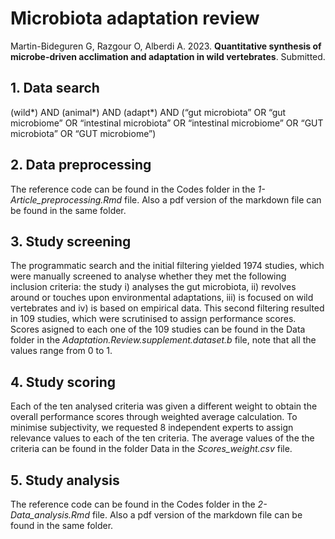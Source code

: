 # Microbiota adaptation review

Martin-Bideguren G, Razgour O, Alberdi A. 2023. **Quantitative synthesis of microbe-driven acclimation and adaptation in wild vertebrates**. Submitted.

## 1. Data search
(wild*) AND (animal*) AND (adapt*) AND (“gut microbiota” OR “gut microbiome” OR “intestinal microbiota” OR “intestinal microbiome” OR “GUT microbiota” OR “GUT microbiome”)

## 2. Data preprocessing
The reference code can be found in the Codes folder in the *1-Article_preprocessing.Rmd* file. Also a pdf version of the markdown file can be found in the same folder.

## 3. Study screening
The programmatic search and the initial filtering yielded 1974 studies, which were manually screened to analyse whether they met the following inclusion criteria: the study i) analyses the gut microbiota, ii) revolves around or touches upon environmental adaptations, iii) is focused on wild vertebrates and iv) is based on empirical data. This second filtering resulted in 109 studies, which were scrutinised to assign performance scores.
Scores asigned to each one of the 109 studies can be found in the Data folder in the *Adaptation.Review.supplement.dataset.b* file, note that all the values range from 0 to 1.

## 4. Study scoring
Each of the ten analysed criteria was given a different weight to obtain the overall performance scores through weighted average calculation. To minimise subjectivity, we requested 8 independent experts to assign relevance values to each of the ten criteria. The average values of the the criteria can be found in the folder Data in the *Scores_weight.csv* file.
   
## 5. Study analysis
The reference code can be found in the Codes folder in the *2-Data_analysis.Rmd* file. Also a pdf version of the markdown file can be found in the same folder.
